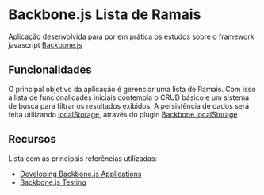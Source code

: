 # Backbone.js Lista de Ramais

Aplicação desenvolvida para por em prática os estudos
sobre o framework javascript [Backbone.js](http://backbonejs.org)

## Funcionalidades

O principal objetivo da aplicação é gerenciar uma lista de Ramais. Com isso
a lista de funcionalidades iniciais contempla o CRUD básico e um sistema de
busca para filtrar os resultados exibidos. A persistência de dados será
feita utilizando [localStorage](http://diveintohtml5.com.br/detect.html#storage), através do plugin [Backbone localStorage](https://github.com/jeromegn/Backbone.localStorage)

## Recursos

Lista com as principais referências utilizadas:

- [Developing Backbone.js Applications](http://addyosmani.github.io/backbone-fundamentals/)
- [Backbone.js Testing](http://backbone-testing.com/)
